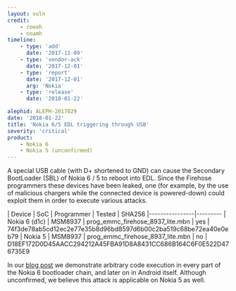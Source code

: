 ```yaml
---
layout: vuln
credit: 
    - roeeh
    - noamh
timeline:
    - type: 'add'
      date: '2017-11-09'
    - type: 'vendor-ack'
      date: '2017-12-01'
    - type: 'report'
      date: '2017-12-01'
      arg: 'Nokia' 
    - type: 'release'
      date: '2018-01-22'

alephid: ALEPH-2017029   
date: '2018-01-22'
title: 'Nokia 6/5 EDL triggering through USB'
severity: 'critical'
product: 
    - Nokia 6
    - Nokia 5 (unconfirmed)
---
```

A special USB cable (with D+ shortened to GND) can cause the Secondary BootLoader (SBL) of Nokia 6 / 5 to reboot into EDL. Since the Firehose programmers these devices have been leaked, one (for example, by the use of malicious chargers while the connected device is powered-down) could exploit them in order to execute various attacks. 

| Device         | SoC | Programmer | Tested | SHA256 
|----------------|---------
| Nokia 6 (d1c)   | MSM8937 | prog_emmc_firehose_8937_lite.mbn | yes | 74f3de78ab5cd12ec2e77e35b8d96bd8597d6b00c2ba519c68be72ea40e0eb79
| Nokia 5        | MSM8937 | prog_emmc_firehose_8937_lite.mbn | no | D18EF172D0D45AACC294212A45FBA91D8A8431CC686B164C6F0E522D476735E9


In our [blog post](/2018/01/22/qualcomm-edl-5/) we demonstrate arbitrary code execution in every part of the Nokia 6 bootloader chain, and later on in Android itself. Although unconfirmed, we believe this attack is applicable on Nokia 5 as well.

